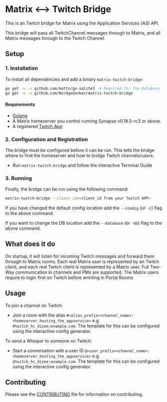 # Matrix <--> Twitch Bridge

This is an Twitch bridge for Matrix using the Application Services (AS) API.

This bridge will pass all TwitchChannel messages through to Matrix,
and all Matrix messages through to the Twitch Channel.

## Setup

### 1. Installation

To install all dependencies and add a binary `matrix-twitch-bridge`:

```bash
go get -u -v github.com/mattn/go-sqlite3  # Required for the Database
go get -u -v github.com/Nordgedanken/matrix-twitch-bridge
```

#### Requirements

- [Golang](https://golang.org/)
- A Matrix homeserver you control running Synapse v0.18.5-rc3 or above.
- A registered [Twitch App](https://dev.twitch.tv/dashboard)

### 2. Configuration and Registration

The bridge must be configured before it can be run.
This tells the bridge where to find the homeserver
and how to bridge Twitch channels/users.

- Run `matrix-twitch-bridge` and follow the interactive Terminal Guide

### 3. Running

Finally, the bridge can be run using the following command:

```bash
matrix-twitch-bridge --client_id=<client_id from your Twitch APP>
```

If you have changed the default config location add the `--condig`
(or `-c`) flag to the above command.

If you want to change the DB location add the `--database`
(or `-db`) flag to the above command.

## What does it do

On startup, it will listen for incoming Twitch messages
and forward them through to Matrix rooms.
Each real Matrix user is represented by an Twitch client,
and each real Twitch client is represented by a Matrix user.
Full Two-Way communication in channels and PMs are supported.
The Matrix users require to login first on Twitch before wrinting in Portal Rooms

## Usage

To join a channel on Twitch:

- Join a room with the alias
  ``#<alias_prefix><channel_name>:<homeserver_hosting_the_appservice>``
  e.g. ``#twitch_hc_dizee:example.com``.
  The template for this can be configured using the interactive config generator.

To send a Whisper to someone on Twitch:

- Start a conversation with a user ID
  ``@<user_prefix><channel_name>:<homeserver_hosting_the_appservice>``
  e.g. ``@twitch_hc_dizee:example.com``.
  The template for this can be configured using the interactive config generator.

## Contributing

Please see the [CONTRIBUTING](CONTRIBUTING.md) file for information on contributing.